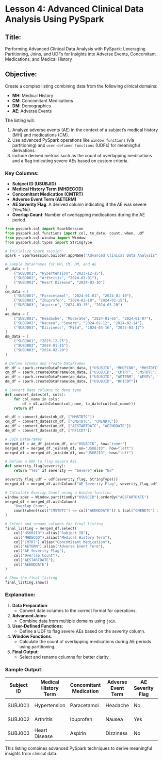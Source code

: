 # Lesson 4: Advanced Clinical Data Analysis Using PySpark

## Title:
Performing Advanced Clinical Data Analysis with PySpark: Leveraging Partitioning, Joins, and UDFs for Insights into Adverse Events, Concomitant Medications, and Medical History

## Objective:
Create a complex listing combining data from the following clinical domains:
- **MH**: Medical History
- **CM**: Concomitant Medications
- **DM**: Demographics
- **AE**: Adverse Events

The listing will:
1. Analyze adverse events (AE) in the context of a subject’s medical history (MH) and medications (CM).
2. Use advanced PySpark operations like `window functions` (via partitioning) and `user-defined functions` (UDFs) for meaningful derivations.
3. Include derived metrics such as the count of overlapping medications and a flag indicating severe AEs based on custom criteria.

### Key Columns:
- **Subject ID (USUBJID)**
- **Medical History Term (MHDECOD)**
- **Concomitant Medication (CMTRT)**
- **Adverse Event Term (AETERM)**
- **AE Severity Flag**: A derived column indicating if the AE was severe (Yes/No).
- **Overlap Count**: Number of overlapping medications during the AE period.

```python
from pyspark.sql import SparkSession
from pyspark.sql.functions import col, to_date, count, when, udf
from pyspark.sql.window import Window
from pyspark.sql.types import StringType

# Initialize Spark session
spark = SparkSession.builder.appName("Advanced Clinical Data Analysis").getOrCreate()

# Sample DataFrames for MH, CM, DM, and AE
mh_data = [
    ("SUBJ001", "Hypertension", "2023-12-15"),
    ("SUBJ002", "Arthritis", "2024-02-01"),
    ("SUBJ003", "Heart Disease", "2024-03-10")
]
cm_data = [
    ("SUBJ001", "Paracetamol", "2024-01-01", "2024-01-10"),
    ("SUBJ002", "Ibuprofen", "2024-02-10", "2024-02-15"),
    ("SUBJ003", "Aspirin", "2024-03-15", "2024-03-20")
]
ae_data = [
    ("SUBJ001", "Headache", "Moderate", "2024-01-05", "2024-01-07"),
    ("SUBJ002", "Nausea", "Severe", "2024-02-12", "2024-02-14"),
    ("SUBJ003", "Dizziness", "Mild", "2024-03-16", "2024-03-17")
]
dm_data = [
    ("SUBJ001", "2023-12-25"),
    ("SUBJ002", "2024-01-15"),
    ("SUBJ003", "2024-02-20")
]

# Define schema and create DataFrames
mh_df = spark.createDataFrame(mh_data, ["USUBJID", "MHDECOD", "MHSTDTC"])
cm_df = spark.createDataFrame(cm_data, ["USUBJID", "CMTRT", "CMSTDTC", "CMENDTC"])
ae_df = spark.createDataFrame(ae_data, ["USUBJID", "AETERM", "AESEV", "AESTARTDATE", "AEENDDATE"])
dm_df = spark.createDataFrame(dm_data, ["USUBJID", "RFICDT"])

# Convert date columns to date type
def convert_dates(df, cols):
    for col_name in cols:
        df = df.withColumn(col_name, to_date(col(col_name)))
    return df

mh_df = convert_dates(mh_df, ["MHSTDTC"])
cm_df = convert_dates(cm_df, ["CMSTDTC", "CMENDTC"])
ae_df = convert_dates(ae_df, ["AESTARTDATE", "AEENDDATE"])
dm_df = convert_dates(dm_df, ["RFICDT"])

# Join DataFrames
merged_df = ae_df.join(cm_df, on="USUBJID", how="inner")
merged_df = merged_df.join(mh_df, on="USUBJID", how="left")
merged_df = merged_df.join(dm_df, on="USUBJID", how="left")

# Define a UDF to flag severe AEs
def severity_flag(severity):
    return "Yes" if severity == "Severe" else "No"

severity_flag_udf = udf(severity_flag, StringType())
merged_df = merged_df.withColumn("AE Severity Flag", severity_flag_udf(col("AESEV")))

# Calculate Overlap Count using a Window function
window_spec = Window.partitionBy("USUBJID").orderBy("AESTARTDATE")
merged_df = merged_df.withColumn(
    "Overlap Count",
    count(when((col("CMSTDTC") <= col("AEENDDATE")) & (col("CMENDTC") >= col("AESTARTDATE")), 1)).over(window_spec)
)

# Select and rename columns for final listing
final_listing = merged_df.select(
    col("USUBJID").alias("Subject ID"),
    col("MHDECOD").alias("Medical History Term"),
    col("CMTRT").alias("Concomitant Medication"),
    col("AETERM").alias("Adverse Event Term"),
    col("AE Severity Flag"),
    col("Overlap Count"),
    col("AESTARTDATE"),
    col("AEENDDATE")
)

# Show the final listing
final_listing.show()
```

### Explanation:
1. **Data Preparation**:
   - Convert date columns to the correct format for operations.
2. **Advanced Joins**:
   - Combine data from multiple domains using `join`.
3. **User-Defined Functions**:
   - Define a UDF to flag severe AEs based on the severity column.
4. **Window Functions**:
   - Calculate the count of overlapping medications during AE periods using partitioning.
5. **Final Output**:
   - Select and rename columns for better clarity.

### Sample Output:
| Subject ID | Medical History Term | Concomitant Medication | Adverse Event Term | AE Severity Flag | Overlap Count | AESTARTDATE | AEENDDATE   |
|------------|-----------------------|-------------------------|--------------------|------------------|---------------|-------------|-------------|
| SUBJ001    | Hypertension         | Paracetamol            | Headache           | No               | 1             | 2024-01-05  | 2024-01-07  |
| SUBJ002    | Arthritis            | Ibuprofen              | Nausea             | Yes              | 1             | 2024-02-12  | 2024-02-14  |
| SUBJ003    | Heart Disease        | Aspirin                | Dizziness          | No               | 1             | 2024-03-16  | 2024-03-17  |

This listing combines advanced PySpark techniques to derive meaningful insights from clinical data.
